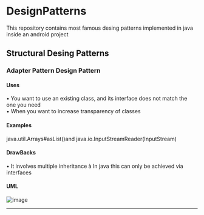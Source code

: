# DesignPatterns 

This repository contains most famous desing patterns implemented in java inside an android project 

## Structural  Desing Patterns 

### Adapter Pattern Design Pattern 
#### Uses 
• You want to use an existing class, and its
interface does not match the one you need
<br/>
• When you want to increase transparency of
classes<br/>
#### Examples 
java.util.Arrays#asList()and
java.io.InputStreamReader(InputStream)
#### DrawBacks
• It involves multiple inheritance à In java this
can only be achieved via interfaces
#### UML 
![image](https://user-images.githubusercontent.com/60134186/173247508-f5d4e5ad-f0c1-4aba-9299-c2e0cb812fa4.png)
 <hr/>


 
 













